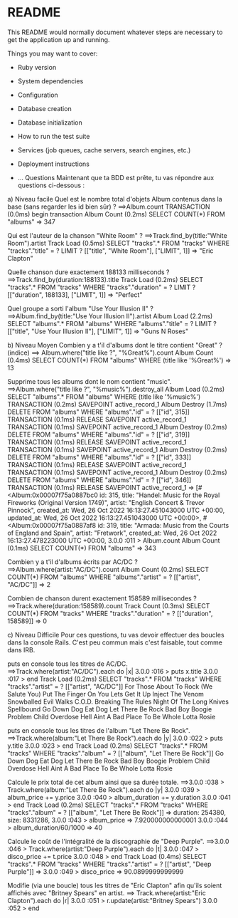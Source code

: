 # README

This README would normally document whatever steps are necessary to get the
application up and running.

Things you may want to cover:

* Ruby version

* System dependencies

* Configuration

* Database creation

* Database initialization

* How to run the test suite

* Services (job queues, cache servers, search engines, etc.)

* Deployment instructions

* ...
Questions
Maintenant que ta BDD est prête, tu vas répondre aux questions ci-dessous :

a) Niveau facile
Quel est le nombre total d'objets Album contenus dans la base (sans regarder les id bien sûr) ?
==>Album.count
  TRANSACTION (0.0ms)  begin transaction
  Album Count (0.2ms)  SELECT COUNT(*) FROM "albums"
 => 347

Qui est l'auteur de la chanson "White Room" ?
==>Track.find_by(title:"White Room").artist
  Track Load (0.5ms)  SELECT "tracks".* FROM "tracks" WHERE "tracks"."title" = ? LIMIT ?  [["title", "White Room"], ["LIMIT", 1]]
 => "Eric Clapton" 

Quelle chanson dure exactement 188133 milliseconds ?
==>Track.find_by(duration:188133).title
  Track Load (0.2ms)  SELECT "tracks".* FROM "tracks" WHERE "tracks"."duration" = ? LIMIT ?  [["duration", 188133], ["LIMIT", 1]]
 => "Perfect"

Quel groupe a sorti l'album "Use Your Illusion II" ?
==>Album.find_by(title:"Use Your Illusion II").artist
  Album Load (2.2ms)  SELECT "albums".* FROM "albums" WHERE "albums"."title" = ? LIMIT ?  [["title", "Use Your Illusion II"], ["LIMIT", 1]]
 => "Guns N Roses"

b) Niveau Moyen
Combien y a t'il d'albums dont le titre contient "Great" ? (indice)
==> Album.where("title like ?", "%Great%").count
  Album Count (0.4ms)  SELECT COUNT(*) FROM "albums" WHERE (title like '%Great%')
 => 13

Supprime tous les albums dont le nom contient "music".
==>Album.where("title like ?", "%music%").destroy_all
  Album Load (0.2ms)  SELECT "albums".* FROM "albums" WHERE (title like '%music%')
  TRANSACTION (0.2ms)  SAVEPOINT active_record_1
  Album Destroy (1.7ms)  DELETE FROM "albums" WHERE "albums"."id" = ?  [["id", 315]]
  TRANSACTION (0.1ms)  RELEASE SAVEPOINT active_record_1
  TRANSACTION (0.1ms)  SAVEPOINT active_record_1
  Album Destroy (0.2ms)  DELETE FROM "albums" WHERE "albums"."id" = ?  [["id", 319]]
  TRANSACTION (0.1ms)  RELEASE SAVEPOINT active_record_1
  TRANSACTION (0.1ms)  SAVEPOINT active_record_1
  Album Destroy (0.2ms)  DELETE FROM "albums" WHERE "albums"."id" = ?  [["id", 333]]
  TRANSACTION (0.1ms)  RELEASE SAVEPOINT active_record_1
  TRANSACTION (0.1ms)  SAVEPOINT active_record_1
  Album Destroy (0.2ms)  DELETE FROM "albums" WHERE "albums"."id" = ?  [["id", 346]]
  TRANSACTION (0.1ms)  RELEASE SAVEPOINT active_record_1
 =>
[#<Album:0x00007f75a0887bc0
  id: 315,
  title: "Handel: Music for the Royal Fireworks (Original Version 1749)",
  artist: "English Concert & Trevor Pinnock",
  created_at: Wed, 26 Oct 2022 16:13:27.451043000 UTC +00:00,
  updated_at: Wed, 26 Oct 2022 16:13:27.451043000 UTC +00:00>,
 #<Album:0x00007f75a0887af8
  id: 319,
  title: "Armada: Music from the Courts of England and Spain",
  artist: "Fretwork",
  created_at: Wed, 26 Oct 2022 16:13:27.478223000 UTC +00:00,
3.0.0 :011 > Album.count
  Album Count (0.1ms)  SELECT COUNT(*) FROM "albums"
 => 343

Combien y a t'il d'albums écrits par AC/DC ?
==>Album.where(artist:"AC/DC").count
  Album Count (0.2ms)  SELECT COUNT(*) FROM "albums" WHERE "albums"."artist" = ?  [["artist", "AC/DC"]]
 => 2

Combien de chanson durent exactement 158589 millisecondes ?
==>Track.where(duration:158589).count
  Track Count (0.3ms)  SELECT COUNT(*) FROM "tracks" WHERE "tracks"."duration" = ?  [["duration", 158589]]
 => 0

c) Niveau Difficile
Pour ces questions, tu vas devoir effectuer des boucles dans la console Rails. C'est peu commun mais c'est faisable, tout comme dans IRB.

puts en console tous les titres de AC/DC.
==>Track.where(artist:"AC/DC").each do |x|
3.0.0 :016 >   puts x.title
3.0.0 :017 > end
  Track Load (0.2ms)  SELECT "tracks".* FROM "tracks" WHERE "tracks"."artist" = ?  [["artist", "AC/DC"]]
For Those About To Rock (We Salute You)
Put The Finger On You
Lets Get It Up
Inject The Venom
Snowballed
Evil Walks
C.O.D.
Breaking The Rules
Night Of The Long Knives
Spellbound
Go Down
Dog Eat Dog
Let There Be Rock
Bad Boy Boogie
Problem Child
Overdose
Hell Aint A Bad Place To Be
Whole Lotta Rosie

puts en console tous les titres de l'album "Let There Be Rock".
==>Track.where(album:"Let There Be Rock").each do |y|
3.0.0 :022 >   puts y.title
3.0.0 :023 > end
  Track Load (0.2ms)  SELECT "tracks".* FROM "tracks" WHERE "tracks"."album" = ?  [["album", "Let There Be Rock"]]
Go Down
Dog Eat Dog
Let There Be Rock
Bad Boy Boogie
Problem Child
Overdose
Hell Aint A Bad Place To Be
Whole Lotta Rosie

Calcule le prix total de cet album ainsi que sa durée totale.
==>3.0.0 :038 > Track.where(album:"Let There Be Rock").each do |y|
3.0.0 :039 >   album_price += y.price
3.0.0 :040 >   album_duration += y.duration
3.0.0 :041 > end
  Track Load (0.2ms)  SELECT "tracks".* FROM "tracks" WHERE "tracks"."album" = ?  [["album", "Let There Be Rock"]]
 =>  duration: 254380,
  size: 8331286,
3.0.0 :043 > album_price
 => 7.920000000000001
3.0.0 :044 > album_duration/60/1000
 => 40

Calcule le coût de l'intégralité de la discographie de "Deep Purple".
==>3.0.0 :046 > Track.where(artist:"Deep Purple").each do |t|
3.0.0 :047 >   disco_price += t.price
3.0.0 :048 > end
  Track Load (0.4ms)  SELECT "tracks".* FROM "tracks" WHERE "tracks"."artist" = ?  [["artist", "Deep Purple"]]
 => 3.0.0 :049 > disco_price
 => 90.0899999999999

Modifie (via une boucle) tous les titres de "Eric Clapton" afin qu'ils soient affichés avec "Britney Spears" en artist.
==>  Track.where(artist:"Eric Clapton").each do |r|
3.0.0 :051 >   r.update(artist:"Britney Spears")
3.0.0 :052 > end